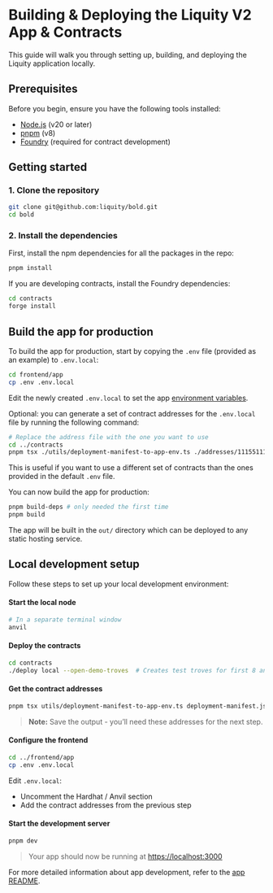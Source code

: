 # Building & Deploying the Liquity V2 App & Contracts

This guide will walk you through setting up, building, and deploying the Liquity application locally.

## Prerequisites

Before you begin, ensure you have the following tools installed:

- [Node.js](https://nodejs.org/) (v20 or later)
- [pnpm](https://pnpm.io/) (v8)
- [Foundry](https://book.getfoundry.sh/getting-started/installation) (required for contract development)

## Getting started

### 1. Clone the repository

```bash
git clone git@github.com:liquity/bold.git
cd bold
```

### 2. Install the dependencies

First, install the npm dependencies for all the packages in the repo:

```bash
pnpm install
```

If you are developing contracts, install the Foundry dependencies:

```bash
cd contracts
forge install
```

## Build the app for production

To build the app for production, start by copying the `.env` file (provided as an example) to `.env.local`:

```sh
cd frontend/app
cp .env .env.local
```

Edit the newly created `.env.local` to set the app [environment variables](./frontend/app/README.md#environment).

Optional: you can generate a set of contract addresses for the `.env.local` file by running the following command:

```bash
# Replace the address file with the one you want to use
cd ../contracts
pnpm tsx ./utils/deployment-manifest-to-app-env.ts ./addresses/11155111.json
```

This is useful if you want to use a different set of contracts than the ones provided in the default `.env` file.

You can now build the app for production:

```bash
pnpm build-deps # only needed the first time
pnpm build
```

The app will be built in the `out/` directory which can be deployed to any static hosting service.

## Local development setup

Follow these steps to set up your local development environment:

#### Start the local node

```bash
# In a separate terminal window
anvil
```

#### Deploy the contracts

```bash
cd contracts
./deploy local --open-demo-troves  # Creates test troves for first 8 anvil accounts
```

#### Get the contract addresses

```bash
pnpm tsx utils/deployment-manifest-to-app-env.ts deployment-manifest.json
```

> **Note:** Save the output - you’ll need these addresses for the next step.

#### Configure the frontend

```bash
cd ../frontend/app
cp .env .env.local
```

Edit `.env.local`:

- Uncomment the Hardhat / Anvil section
- Add the contract addresses from the previous step

#### Start the development server

```bash
pnpm dev
```

> Your app should now be running at [https://localhost:3000](https://localhost:3000)

For more detailed information about app development, refer to the [app README](./frontend/app/README.md).
